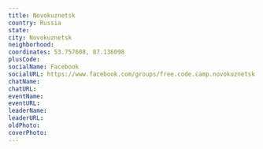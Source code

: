 ```yaml
---
title: Novokuznetsk
country: Russia
state: 
city: Novokuznetsk
neighborhood: 
coordinates: 53.757608, 87.136098
plusCode:
socialName: Facebook
socialURL: https://www.facebook.com/groups/free.code.camp.novokuznetsk
chatName:
chatURL:
eventName:
eventURL:
leaderName:
leaderURL:
oldPhoto: 
coverPhoto:
---
```

